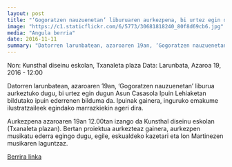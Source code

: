 ```yaml
---
layout: post
title: "‘Gogoratzen nauzuenetan’ liburuaren aurkezpena, bi urtez egin diren Asun Casasola Ipuin Lehiaketan bildutako ipuinen bilduma"
image: "https://c1.staticflickr.com/6/5773/30681818240_80f8d69cb6.jpg"
media: "Angula berria"
date: 2016-11-11
summary: "Datorren larunbatean, azaroaren 19an, ‘Gogoratzen nauzuenetan’ liburua aurkeztuko dugu, bi urtez egin dugun Asun Casasola Ipuin Lehiaketan bildutako ipuin ederrenen bilduma da. Ipuinak gainera, inguruko emakume ilustratzaileek egindako marrazkiekin ageri dira."
---
```


Non: Kunsthal diseinu eskolan, Txanaleta plaza
Data: Larunbata, Azaroa 19, 2016 - 12:00

Datorren larunbatean, azaroaren 19an, ‘Gogoratzen nauzuenetan’ liburua aurkeztuko dugu, bi urtez egin dugun Asun Casasola Ipuin Lehiaketan bildutako ipuin ederrenen bilduma da. Ipuinak gainera, inguruko emakume ilustratzaileek egindako marrazkiekin ageri dira.

Aurkezpena azaroaren 19an 12.00tan izango da Kunsthal diseinu eskolan (Txanaleta plazan). Bertan proiektua aurkezteaz gainera, aurkezpen musikatu ederra egingo dugu, egile, eskualdeko kazetari eta Ion Martinezen musikaren laguntzaz.

[Berrira linka](http://www.angulaberria.info/eu/data/2016-14-11/gogoratzen-nauzuenetan-liburuaren-aurkezpena-bi-urtez-egin-diren-asun-casasola-ipuin)
